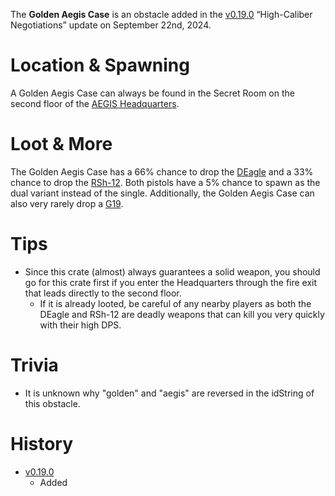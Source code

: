 The **Golden Aegis Case** is an obstacle added in the [v0.19.0](https://github.com/HasangerGames/suroi/releases/tag/v0.19.0) “High-Caliber Negotiations” update on September 22nd, 2024.

# Location & Spawning  

A Golden Aegis Case can always be found in the Secret Room on the second floor of the [AEGIS Headquarters](/buildings/headquarters). 

# Loot & More  

The Golden Aegis Case has a 66% chance to drop the [DEagle](/weapons/guns/deagle) and a 33% chance to drop the [RSh-12](/weapons/guns/rsh12). Both pistols have a 5% chance to spawn as the dual variant instead of the single. Additionally, the Golden Aegis Case can also very rarely drop a [G19](/weapons/guns/g19).

# Tips  

- Since this crate (almost) always guarantees a solid weapon, you should go for this crate first if you enter the Headquarters through the fire exit that leads directly to the second floor.
  - If it is already looted, be careful of any nearby players as both the DEagle and RSh-12 are deadly weapons that can kill you very quickly with their high DPS.

# Trivia

- It is unknown why "golden" and "aegis" are reversed in the idString of this obstacle.

# History  

- [v0.19.0](https://github.com/HasangerGames/suroi/releases/tag/v0.19.0)  
  - Added  
